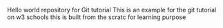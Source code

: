 Hello world repository for Git tutorial This is an example for the git tutorial on w3 schools this is built from the scratc for learning purpose
